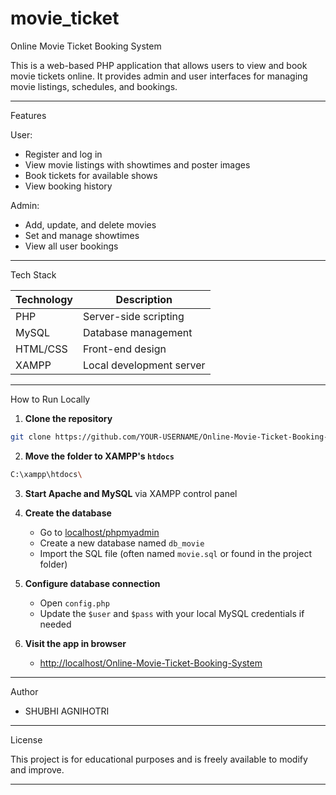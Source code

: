 # movie_ticket

 Online Movie Ticket Booking System

This is a web-based PHP application that allows users to view and book movie tickets online. It provides admin and user interfaces for managing movie listings, schedules, and bookings.

---

 Features

 User:

* Register and log in
* View movie listings with showtimes and poster images
* Book tickets for available shows
* View booking history

 Admin:

* Add, update, and delete movies
* Set and manage showtimes
* View all user bookings

---

 Tech Stack

| Technology | Description              |
| ---------- | ------------------------ |
| PHP        | Server-side scripting    |
| MySQL      | Database management      |
| HTML/CSS   | Front-end design         |
| XAMPP      | Local development server |

---

 How to Run Locally

1. **Clone the repository**

```bash
git clone https://github.com/YOUR-USERNAME/Online-Movie-Ticket-Booking-System.git
```

2. **Move the folder to XAMPP's `htdocs`**

```bash
C:\xampp\htdocs\
```

3. **Start Apache and MySQL** via XAMPP control panel

4. **Create the database**

   * Go to [localhost/phpmyadmin](http://localhost/phpmyadmin)
   * Create a new database named `db_movie`
   * Import the SQL file (often named `movie.sql` or found in the project folder)

5. **Configure database connection**

   * Open `config.php`
   * Update the `$user` and `$pass` with your local MySQL credentials if needed

6. **Visit the app in browser**

   * [http://localhost/Online-Movie-Ticket-Booking-System](http://localhost/Online-Movie-Ticket-Booking-System)

---

 Author

* SHUBHI AGNIHOTRI

---

 License

This project is for educational purposes and is freely available to modify and improve.

---


